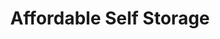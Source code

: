 ---
title: "Affordable Self Storage"
url: /denton/affordable-self-storage-smith-street/
shop: storage rental
---